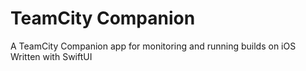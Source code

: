 # TeamCity Companion
A TeamCity Companion app for monitoring and running builds on iOS
Written with SwiftUI
